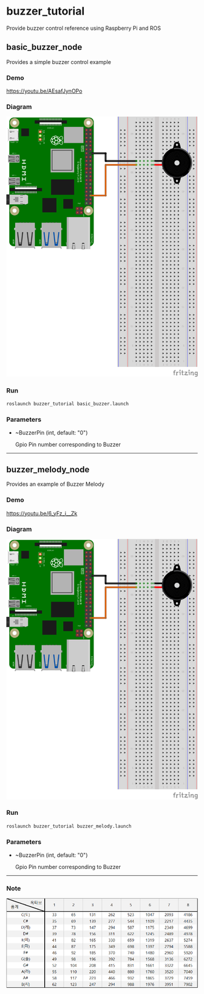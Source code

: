# buzzer_tutorial

Provide buzzer control reference using Raspberry Pi and ROS

## basic_buzzer_node

Provides a simple buzzer control example

### Demo

https://youtu.be/AEsafJynOPo

### Diagram

![buzzer_tutorial](./diagram/buzzer_tutorial.png)

### Run

```bash
roslaunch buzzer_tutorial basic_buzzer.launch
```

### Parameters

- ~BuzzerPin (int, default: "0")

  Gpio Pin number corresponding to Buzzer

----


## buzzer_melody_node

Provides an example of Buzzer Melody

### Demo

https://youtu.be/6_yFz_i__Zk

### Diagram

![buzzer_tutorial](./diagram/buzzer_tutorial.png)

### Run

```bash
roslaunch buzzer_tutorial buzzer_melody.launch
```

### Parameters

- ~BuzzerPin (int, default: "0")

  Gpio Pin number corresponding to Buzzer

----

### Note


![note](./image/note.png)
